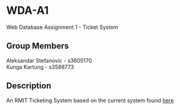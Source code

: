 # WDA-A1
Web Database Assignment 1 - Ticket System

## Group Members
Aleksandar Stefanovic - s3605170  
Kunga Kartung	- s3588773  

## Description
An RMIT Ticketing System based on the current system found [here](https://rmit.service-now.com/serviceandsupport/home.do)
